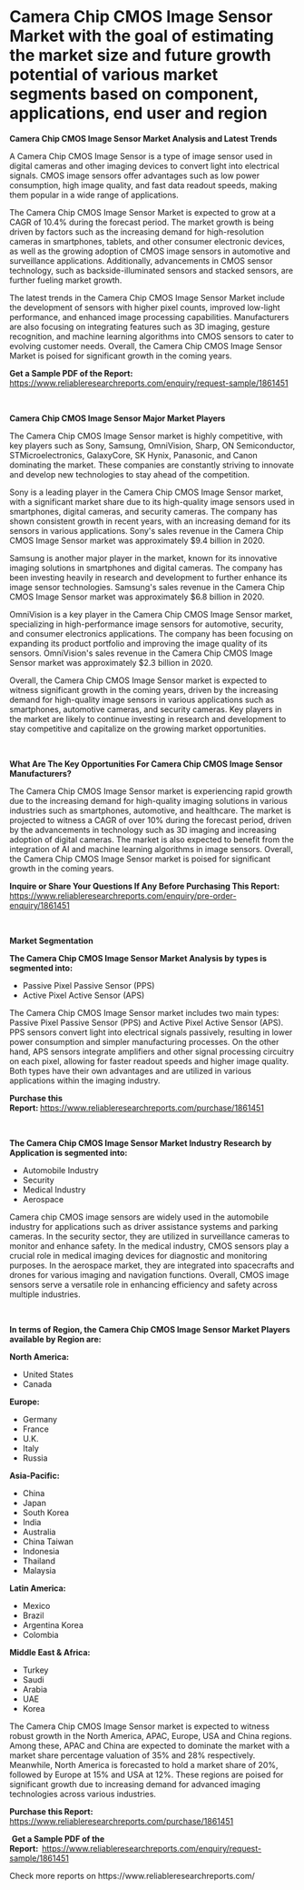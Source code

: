 <p><h1>Camera Chip CMOS Image Sensor Market with the goal of estimating the market size and future growth potential of various market segments based on component, applications, end user and region</h1></p><p><strong>Camera Chip CMOS Image Sensor Market Analysis and Latest Trends</strong></p>
<p><p>A Camera Chip CMOS Image Sensor is a type of image sensor used in digital cameras and other imaging devices to convert light into electrical signals. CMOS image sensors offer advantages such as low power consumption, high image quality, and fast data readout speeds, making them popular in a wide range of applications.</p><p>The Camera Chip CMOS Image Sensor Market is expected to grow at a CAGR of 10.4% during the forecast period. The market growth is being driven by factors such as the increasing demand for high-resolution cameras in smartphones, tablets, and other consumer electronic devices, as well as the growing adoption of CMOS image sensors in automotive and surveillance applications. Additionally, advancements in CMOS sensor technology, such as backside-illuminated sensors and stacked sensors, are further fueling market growth.</p><p>The latest trends in the Camera Chip CMOS Image Sensor Market include the development of sensors with higher pixel counts, improved low-light performance, and enhanced image processing capabilities. Manufacturers are also focusing on integrating features such as 3D imaging, gesture recognition, and machine learning algorithms into CMOS sensors to cater to evolving customer needs. Overall, the Camera Chip CMOS Image Sensor Market is poised for significant growth in the coming years.</p></p>
<p><strong>Get a Sample PDF of the Report:&nbsp;</strong> <a href="https://www.reliableresearchreports.com/enquiry/request-sample/1861451">https://www.reliableresearchreports.com/enquiry/request-sample/1861451</a></p>
<p>&nbsp;</p>
<p><strong>Camera Chip CMOS Image Sensor Major Market Players</strong></p>
<p><p>The Camera Chip CMOS Image Sensor market is highly competitive, with key players such as Sony, Samsung, OmniVision, Sharp, ON Semiconductor, STMicroelectronics, GalaxyCore, SK Hynix, Panasonic, and Canon dominating the market. These companies are constantly striving to innovate and develop new technologies to stay ahead of the competition.</p><p>Sony is a leading player in the Camera Chip CMOS Image Sensor market, with a significant market share due to its high-quality image sensors used in smartphones, digital cameras, and security cameras. The company has shown consistent growth in recent years, with an increasing demand for its sensors in various applications. Sony's sales revenue in the Camera Chip CMOS Image Sensor market was approximately $9.4 billion in 2020.</p><p>Samsung is another major player in the market, known for its innovative imaging solutions in smartphones and digital cameras. The company has been investing heavily in research and development to further enhance its image sensor technologies. Samsung's sales revenue in the Camera Chip CMOS Image Sensor market was approximately $6.8 billion in 2020.</p><p>OmniVision is a key player in the Camera Chip CMOS Image Sensor market, specializing in high-performance image sensors for automotive, security, and consumer electronics applications. The company has been focusing on expanding its product portfolio and improving the image quality of its sensors. OmniVision's sales revenue in the Camera Chip CMOS Image Sensor market was approximately $2.3 billion in 2020.</p><p>Overall, the Camera Chip CMOS Image Sensor market is expected to witness significant growth in the coming years, driven by the increasing demand for high-quality image sensors in various applications such as smartphones, automotive cameras, and security cameras. Key players in the market are likely to continue investing in research and development to stay competitive and capitalize on the growing market opportunities.</p></p>
<p>&nbsp;</p>
<p><strong>What Are The Key Opportunities For Camera Chip CMOS Image Sensor Manufacturers?</strong></p>
<p><p>The Camera Chip CMOS Image Sensor market is experiencing rapid growth due to the increasing demand for high-quality imaging solutions in various industries such as smartphones, automotive, and healthcare. The market is projected to witness a CAGR of over 10% during the forecast period, driven by the advancements in technology such as 3D imaging and increasing adoption of digital cameras. The market is also expected to benefit from the integration of AI and machine learning algorithms in image sensors. Overall, the Camera Chip CMOS Image Sensor market is poised for significant growth in the coming years.</p></p>
<p><strong>Inquire or Share Your Questions If Any Before Purchasing This Report:</strong> <a href="https://www.reliableresearchreports.com/enquiry/pre-order-enquiry/1861451">https://www.reliableresearchreports.com/enquiry/pre-order-enquiry/1861451</a></p>
<p>&nbsp;</p>
<p><strong>Market Segmentation</strong></p>
<p><strong>The Camera Chip CMOS Image Sensor Market Analysis by types is segmented into:</strong></p>
<p><ul><li>Passive Pixel Passive Sensor (PPS)</li><li>Active Pixel Active Sensor (APS)</li></ul></p>
<p><p>The Camera Chip CMOS Image Sensor market includes two main types: Passive Pixel Passive Sensor (PPS) and Active Pixel Active Sensor (APS). PPS sensors convert light into electrical signals passively, resulting in lower power consumption and simpler manufacturing processes. On the other hand, APS sensors integrate amplifiers and other signal processing circuitry on each pixel, allowing for faster readout speeds and higher image quality. Both types have their own advantages and are utilized in various applications within the imaging industry.</p></p>
<p><strong>Purchase this Report:&nbsp;</strong><a href="https://www.reliableresearchreports.com/purchase/1861451">https://www.reliableresearchreports.com/purchase/1861451</a></p>
<p>&nbsp;</p>
<p><strong>The Camera Chip CMOS Image Sensor Market Industry Research by Application is segmented into:</strong></p>
<p><ul><li>Automobile Industry</li><li>Security</li><li>Medical Industry</li><li>Aerospace</li></ul></p>
<p><p>Camera chip CMOS image sensors are widely used in the automobile industry for applications such as driver assistance systems and parking cameras. In the security sector, they are utilized in surveillance cameras to monitor and enhance safety. In the medical industry, CMOS sensors play a crucial role in medical imaging devices for diagnostic and monitoring purposes. In the aerospace market, they are integrated into spacecrafts and drones for various imaging and navigation functions. Overall, CMOS image sensors serve a versatile role in enhancing efficiency and safety across multiple industries.</p></p>
<p>&nbsp;</p>
<p><strong>In terms of Region, the Camera Chip CMOS Image Sensor Market Players available by Region are:</strong></p>
<p>
    <p> <strong> North America: </strong>
        <ul>
            <li>United States</li>
            <li>Canada</li>
        </ul>
        </p> 
    <p> <strong> Europe: </strong>
        <ul>
            <li>Germany</li>
            <li>France</li>
            <li>U.K.</li>
            <li>Italy</li>
            <li>Russia</li>
        </ul>
        </p> 
    <p> <strong> Asia-Pacific: </strong>
        <ul>
            <li>China</li>
            <li>Japan</li>
            <li>South Korea</li>
            <li>India</li>
            <li>Australia</li>
            <li>China Taiwan</li>
            <li>Indonesia</li>
            <li>Thailand</li>
            <li>Malaysia</li>
        </ul>
        </p> 
    <p> <strong> Latin America: </strong>
        <ul>
            <li>Mexico</li>
            <li>Brazil</li>
            <li>Argentina Korea</li>
            <li>Colombia</li>
        </ul>
        </p> 
    <p> <strong> Middle East & Africa: </strong>
        <ul>
            <li>Turkey</li>
            <li>Saudi</li>
            <li>Arabia</li>
            <li>UAE</li>
            <li>Korea</li>
        </ul>
    </p>
    </p>
<p><p>The Camera Chip CMOS Image Sensor market is expected to witness robust growth in the North America, APAC, Europe, USA and China regions. Among these, APAC and China are expected to dominate the market with a market share percentage valuation of 35% and 28% respectively. Meanwhile, North America is forecasted to hold a market share of 20%, followed by Europe at 15% and USA at 12%. These regions are poised for significant growth due to increasing demand for advanced imaging technologies across various industries.</p></p>
<p><strong>Purchase this Report: </strong><a href="https://www.reliableresearchreports.com/purchase/1861451">https://www.reliableresearchreports.com/purchase/1861451</a></p>
<p>&nbsp;<strong>Get a Sample PDF of the Report:&nbsp;&nbsp;</strong><a href="https://www.reliableresearchreports.com/enquiry/request-sample/1861451">https://www.reliableresearchreports.com/enquiry/request-sample/1861451</a></p>
<p><strong></strong></p>
<p>Check more reports on https://www.reliableresearchreports.com/</p>